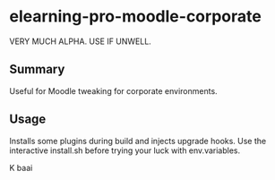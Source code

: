 # elearning-pro-moodle-corporate

VERY MUCH ALPHA. USE IF UNWELL.

## Summary

Useful for Moodle tweaking for corporate environments.

## Usage

Installs some plugins during build and injects upgrade hooks. Use the interactive install.sh before trying your luck with env.variables.

K baai
